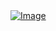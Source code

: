 <a href="https://rojansapkota.com.np/">
         <img alt="Image" src="https://image.thum.io/get/width/1200/png/wait/1/http://paisahipaisahoga.tk/">
      </a>
